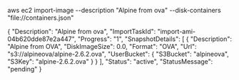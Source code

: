 

aws ec2 import-image --description "Alpine from ova" --disk-containers "file://containers.json"



{
    "Description": "Alpine from ova",
    "ImportTaskId": "import-ami-04b620dde87e2a447",
    "Progress": "1",
    "SnapshotDetails": [
        {
            "Description": "Alpine from OVA",
            "DiskImageSize": 0.0,
            "Format": "OVA",
            "Url": "s3://alpineova/alpine-2.6.2.ova",
            "UserBucket": {
                "S3Bucket": "alpineova",
                "S3Key": "alpine-2.6.2.ova"
            }
        }
    ],
    "Status": "active",
    "StatusMessage": "pending"
}